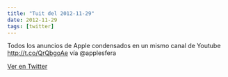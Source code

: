 ```yaml
---
title: "Tuit del 2012-11-29"
date: 2012-11-29
tags: [twitter]
---
```


Todos los anuncios de Apple condensados en un mismo canal de Youtube http://t.co/QrQbgoAe vía @applesfera



[Ver en Twitter](https://twitter.com/i/web/status/274065036618633217)
